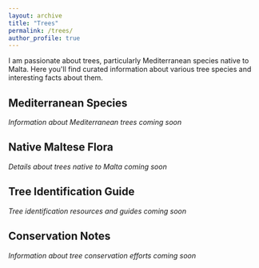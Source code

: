 ```yaml
---
layout: archive
title: "Trees"
permalink: /trees/
author_profile: true
---
```


I am passionate about trees, particularly Mediterranean species native to Malta. Here you'll find curated information about various tree species and interesting facts about them.

## Mediterranean Species

_Information about Mediterranean trees coming soon_

## Native Maltese Flora

_Details about trees native to Malta coming soon_

## Tree Identification Guide

_Tree identification resources and guides coming soon_

## Conservation Notes

_Information about tree conservation efforts coming soon_
